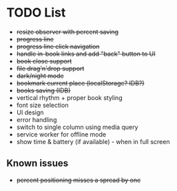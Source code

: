 # TODO List

* ~~resize observer with percent saving~~
* ~~progress line~~
* ~~progress line click navigation~~
* ~~handle in-book links and add "back" button to UI~~
* ~~book close support~~
* ~~file drag'n'drop support~~
* ~~dark/night mode~~
* ~~bookmark current place (localStorage? IDB?)~~
* ~~books saving (IDB)~~
* vertical rhythm + proper book styling
* font size selection
* UI design
* error handling
* switch to single column using media query
* service worker for offline mode
* show time & battery (if available) - when in full screen

## Known issues
* ~~percent positioning misses a spread by one~~
